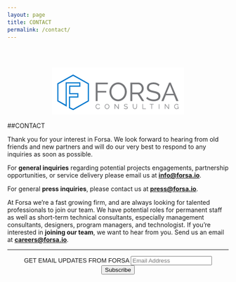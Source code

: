 ```yaml
---
layout: page
title: CONTACT
permalink: /contact/
---
```

<br><br>
<center><img src="/images/forsa_full_logo.png"></center>


##CONTACT

Thank you for your interest in Forsa. We look forward to hearing from old friends and new partners and will do our very best to respond to any inquiries as soon as possible. 

For **general inquiries** regarding potential projects engagements, partnership opportunities, or service delivery please email us at **<info@forsa.io>**.

For general **press inquiries**, please contact us at **<press@forsa.io>**.

At Forsa we’re a fast growing firm, and are always looking for talented professionals to join our team. We have potential roles for permanent staff as well as short-term technical consultants, especially management consultants, designers, program managers, and technologist. If you’re interested in **joining our team**, we want to hear from you. Send us an email at **<careers@forsa.io>**.

---


<link href="//cdn-images.mailchimp.com/embedcode/slim-081711.css" rel="stylesheet" type="text/css">
<style type="text/css">
    #mc_embed_signup{clear:center; font:14px Raleway,Arial,sans-serif; max-width: 100%; text-align: center;}
    /* Add your own MailChimp form style overrides in your site stylesheet or in this style block.
       We recommend moving this block and the preceding CSS link to the HEAD of your HTML file. */
</style>
<center>
<div id="mc_embed_signup" align="center">
<form action="//forsa.us9.list-manage.com/subscribe/post?u=a0de69a4d4f16d145bcda9660&amp;id=6763623591" method="post" id="mc-embedded-subscribe-form" name="mc-embedded-subscribe-form" class="validate" target="_blank" novalidate>
    <div id="mc_embed_signup_scroll" align="center">
    <label for="mce-EMAIL">GET EMAIL UPDATES FROM FORSA</label>
    <input type="email" value="" name="EMAIL" class="email" id="mce-EMAIL" placeholder="Email Address"  required>
    <!-- real people should not fill this in and expect good things - do not remove this or risk form bot signups-->
    <div style="position: absolute; left: -5000px;" align="center"><input type="text" name="b_a0de69a4d4f16d145bcda9660_6763623591" tabindex="-1" value=""></div>
    <div class="clear" align="center"><input type="submit" value="Subscribe" name="subscribe" id="mc-embedded-subscribe" class="button"></div>
    </div>
</form>
</div>
</center>
<!--End mc_embed_signup-->
